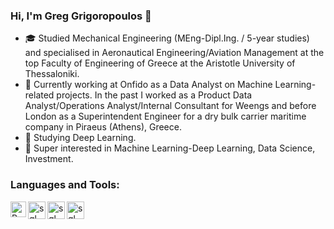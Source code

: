 ### Hi, I'm Greg Grigoropoulos 👋

- :mortar_board: Studied Mechanical Engineering (MEng-Dipl.Ing. / 5-year studies) and specialised in Aeronautical Engineering/Aviation Management at the top Faculty of Engineering of Greece at the Aristotle University of Thessaloniki.
-  🔭 Currently working at Onfido as a Data Analyst on Machine Learning-related projects. In the past I worked as a Product Data Analyst/Operations Analyst/Internal Consultant for Weengs and before London as a Superintendent Engineer for a dry bulk carrier maritime company in Piraeus (Athens), Greece.
- 🌱 Studying Deep Learning.
- 🔬 Super interested in Machine Learning-Deep Learning, Data Science, Investment.

### Languages and Tools:
[<img align="left" alt="Python" height="25px" src="https://upload.wikimedia.org/wikipedia/commons/c/c3/Python-logo-notext.svg" />][python]
[<img align="left" alt="sql" height="28px" src="https://i.redd.it/c6h7rok9c2v31.jpg"/>][pandas]
[<img align="left" alt="sql" height="28px" src="https://upload.wikimedia.org/wikipedia/commons/3/31/NumPy_logo_2020.svg"/>][numpy]
[<img align="left" alt="sql" height="28px" src="https://imgur.com/prNi0Fu.png"/>][mysql]
<!--
[<img align="left" alt="tf" height="25px" src="https://upload.wikimedia.org/wikipedia/commons/2/2d/Tensorflow_logo.svg" />][tensorflow]
[<img align="left" alt="pt" height="25px" src="https://imgur.com/iVhVfZq.png" />][pytorch]
[<img align="left" alt="sklearn" height="25px" src="https://upload.wikimedia.org/wikipedia/commons/thumb/0/05/Scikit_learn_logo_small.svg/1024px-Scikit_learn_logo_small.svg.png"/>][sklearn]
-->

[python]: https://www.python.org/
[numpy]: https://numpy.org/
[mysql]: https://www.mysql.com/
[pandas]: https://pandas.pydata.org/
<!--
[tensorflow]: https://www.tensorflow.org/
[pytorch]: https://pytorch.org/
[sklearn]: https://scikit-learn.org/
-->
<!--
**GregGrigorop/GregGrigorop** is a ✨ _special_ ✨ repository because its `README.md` (this file) appears on your GitHub profile.

Here are some ideas to get you started:

- 🔭 I’m currently working on ...
- 🌱 I’m currently learning ...
- 👯 I’m looking to collaborate on ...
- 🤔 I’m looking for help with ...
- 💬 Ask me about ...
- 📫 How to reach me: ...
- 😄 Pronouns: ...
- ⚡ Fun fact: ...
-->
